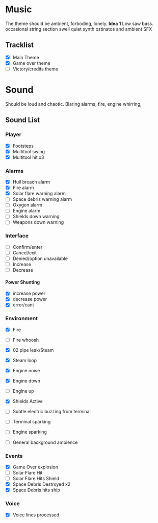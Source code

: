 # Music
The theme should be ambient, forboding, lonely.
**Idea 1**
Low saw bass.
occasional string section swell
quiet synth ostinatos and ambient SFX

## Tracklist
- [x] Main Theme
- [x] Game over theme
- [ ] Victory/credits theme

# Sound
Should be loud and chaotic. Blaring alarms, fire, engine whirring, 
## Sound List
### Player
- [x] Footsteps
- [x] Multitool swing
- [x] Multitool hit x3

### Alarms
- [x] Hull breach alarm
- [x] Fire alarm
- [x] Solar flare warning alarm
- [ ] Space debris warning alarm
- [ ] Oxygen alarm
- [ ] Engine alarm
- [ ] Shields down warning
- [ ] Weapons down warning

### Interface
- [ ] Confirm/enter
- [ ] Cancel/exit
- [ ] Denied/option unavailable
- [ ] Increase
- [ ] Decrease
#### Power Shunting
- [x] increase power
- [x] decrease power
- [x] error/cant

### Environment
- [x] Fire
- [ ] Fire whoosh
- [x] 02 pipe leak/Steam
- [x] Steam loop
- [x] Engine noise
- [x] Engine down
- [ ] Engine up
- [x] Shields Active
- [ ] Subtle electric buzzing from terminal
- [ ] Terminal sparking
- [ ] Engine sparking
- [ ] General background ambience


### Events
- [x] Game Over explosion
- [ ] Solar Flare Hit
- [ ] Solar Flare Hits Shield
- [x] Space Debris Destroyed x2
- [x] Space Debris hits ship

### Voice
- [x] Voice lines processed